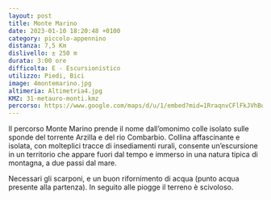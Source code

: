 ```yaml
---
layout: post
title: Monte Marino
date: 2023-01-10 18:20:48 +0100
category: piccolo-appennino
distanza: 7,5 Km
dislivello:	± 250 m
durata:	3:00 ore
difficolta:	E - Escursionistico
utilizzo: Piedi, Bici
image: 4montemarino.jpg
altimeria: Altimetria4.jpg
KMZ: 31-metauro-monti.kmz
percorso: https://www.google.com/maps/d/u/1/embed?mid=1RraqnvCFlFkJVhBqPXE4azZWNeoxesw&ehbc=2E312F
---
```


Il percorso Monte Marino prende il nome dall’omonimo colle isolato sulle sponde del torrente Arzilla e del rio Combarbio. Collina affascinante e isolata, con molteplici tracce di insediamenti rurali, consente un’escursione in un territorio che appare fuori dal tempo e immerso in una natura tipica di montagna, a due passi dal mare. 


Necessari gli scarponi, e un buon rifornimento di acqua (punto acqua presente alla partenza). In seguito alle piogge il terreno è scivoloso. 